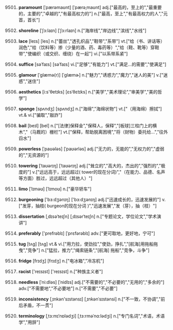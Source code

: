 9501. **paramount**
[ˈpærəmaʊnt]  [ˈpærəˌmaʊnt]
adj.["最高的，至上的","最重要的，主要的","卓越的","有最高权力的"]  n.["最高，至上","有最高权力的人","元首，首长"]  

9502. **shoreline**
[ˈʃɔ:laɪn]  [ˈʃɔ:rlaɪn]
n.["海岸线","岸边线","滨线","水线"]  

9503. **lace**
[leɪs]  [les]
n.["蕾丝","透孔织品","鞋带","系带"]  vt.["给（书、讲话等）润色","给（饮料等）掺（少量的酒、药、毒药等）","给（鞋、靴等）穿鞋带","使编织（或交织、缠绕）在一起"]  vi.["以系带系紧"]  

9504. **suffice**
[səˈfaɪs]  [səˈfaɪs]
vi.["足够","有能力"]  vt.["满足…的需要","使满足"]  

9505. **glamour**
[ˈglæmə(r)]  [ˈɡlæmɚ]
n.["魅力","诱惑力","魔力","迷人的美"]  v.["迷惑","迷住"]  

9506. **aesthetics**
[i:s'θetɪks]  [ɛsˈθɛtɪks]
n.["美学","美术理论","审美学","美的哲学"]  

9507. **sponge**
[spʌndʒ]  [spʌndʒ]
n.["海绵","海绵状物"]  vt.["（用海绵）擦拭"]  vt.& vi.["骗取","敲詐"]  

9508. **bail**
[beɪl]  [bel]
n.["[法律]保释金","保释人，保释","[板球]三柱门上的横木","（马厩的）栅栏"]  vt.["保释，帮助脱离困境","将（财物）委托给…","往外舀水"]  

9509. **powerless**
[ˈpaʊələs]  [ˈpaʊərləs]
adj.["无力的，无能的","无权力的","虚弱的","无资源的"]  

9510. **towering**
[ˈtaʊərɪŋ]  [ˈtaʊərɪŋ]
adj.["耸立的","高大的，杰出的","强烈的","极度的"]  v.["远远高于，远远超过( tower的现在分词)","（在能力、品德、名声等方面）胜过，远远超过（其他人）"]  

9511. **limo**
[ˈlɪməʊ]  [ˈlɪmoʊ]
n.["豪华轿车"]  

9512. **burgeoning**
['bɜ:dʒənɪŋ]  ['bɜ:dʒənɪŋ]
adj.["迅速成长的，迅速发展的"]  v.["发芽，抽枝( burgeon的现在分词 )","迅速发展","发（芽），抽（枝）"]  

9513. **dissertation**
[ˌdɪsəˈteɪʃn]  [ˌdɪsərˈteɪʃn]
n.["专题论文，学位论文","学术演讲"]  

9514. **preferably**
['prefrəblɪ]  [ˈprɛfərəblɪ]
adv.["更可取地，更好地，宁可"]  

9515. **tug**
[tʌg]  [tʌɡ]
vt.& vi.["用力拉，使劲拉","使劲，挣扎","[航海]用拖船拖曳","竞争"]  n.["猛拉，推力","绳索链条","[航海] 拖船","竞争，斗争"]  

9516. **fridge**
[frɪdʒ]  [frɪdʒ]
n.["电冰箱","冷冻机"]  

9517. **racist**
['reɪsɪst]  ['reɪsɪst]
n.["种族主义者"]  

9518. **needless**
[ˈni:dləs]  [ˈnidlɪs]
adj.["不需要的","不必要的","无用的","多余的"]  adv.["不需要地","不必要地"]  n.["不需要","不必要"]  

9519. **inconsistency**
[ˌɪnkən'sɪstənsɪ]  [ˌɪnkənˈsɪstənsi]
n.["不一致，不协调","前后矛盾，不一贯"]  

9520. **terminology**
[ˌtɜ:mɪˈnɒlədʒi]  [ˌtɜ:rməˈnɑ:lədʒi]
n.["专门名词","术语，术语学","用辞"]  


